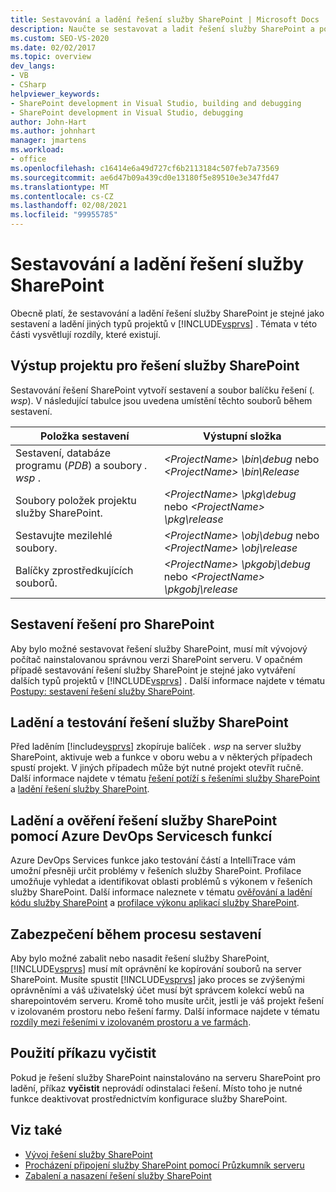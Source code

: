 ```yaml
---
title: Sestavování a ladění řešení služby SharePoint | Microsoft Docs
description: Naučte se sestavovat a ladit řešení služby SharePoint a porozumět tomu, jak se liší od vytváření a ladění jiných typů projektů v aplikaci Visual Studio.
ms.custom: SEO-VS-2020
ms.date: 02/02/2017
ms.topic: overview
dev_langs:
- VB
- CSharp
helpviewer_keywords:
- SharePoint development in Visual Studio, building and debugging
- SharePoint development in Visual Studio, debugging
author: John-Hart
ms.author: johnhart
manager: jmartens
ms.workload:
- office
ms.openlocfilehash: c16414e6a49d727cf6b2113184c507feb7a73569
ms.sourcegitcommit: ae6d47b09a439cd0e13180f5e89510e3e347fd47
ms.translationtype: MT
ms.contentlocale: cs-CZ
ms.lasthandoff: 02/08/2021
ms.locfileid: "99955785"
---
```

# <a name="build-and-debug-sharepoint-solutions"></a>Sestavování a ladění řešení služby SharePoint
  Obecně platí, že sestavování a ladění řešení služby SharePoint je stejné jako sestavení a ladění jiných typů projektů v [!INCLUDE[vsprvs](../sharepoint/includes/vsprvs-md.md)] . Témata v této části vysvětlují rozdíly, které existují.

## <a name="project-output-for-sharepoint-solutions"></a>Výstup projektu pro řešení služby SharePoint
 Sestavování řešení SharePoint vytvoří sestavení a soubor balíčku řešení (*. wsp*). V následující tabulce jsou uvedena umístění těchto souborů během sestavení.

|Položka sestavení|Výstupní složka|
|----------------|-------------------|
|Sestavení, databáze programu (*PDB*) a soubory *. wsp* .|*\<ProjectName> \bin\debug* nebo *\<ProjectName> \bin\Release*|
|Soubory položek projektu služby SharePoint.|*\<ProjectName> \pkg\debug* nebo *\<ProjectName> \pkg\release*|
|Sestavujte mezilehlé soubory.|*\<ProjectName> \obj\debug* nebo *\<ProjectName> \obj\release*|
|Balíčky zprostředkujících souborů.|*\<ProjectName> \pkgobj\debug* nebo *\<ProjectName> \pkgobj\release*|

## <a name="build-sharepoint-solutions"></a>Sestavení řešení pro SharePoint
 Aby bylo možné sestavovat řešení služby SharePoint, musí mít vývojový počítač nainstalovanou správnou verzi SharePoint serveru. V opačném případě sestavování řešení služby SharePoint je stejné jako vytváření dalších typů projektů v [!INCLUDE[vsprvs](../sharepoint/includes/vsprvs-md.md)] . Další informace najdete v tématu [Postupy: sestavení řešení služby SharePoint](../sharepoint/how-to-build-sharepoint-solutions.md).

## <a name="debug-and-test-sharepoint-solutions"></a>Ladění a testování řešení služby SharePoint
 Před laděním [!include[vsprvs](../sharepoint/includes/vsprvs-md.md)] zkopíruje balíček *. wsp* na server služby SharePoint, aktivuje web a funkce v oboru webu a v některých případech spustí projekt. V jiných případech může být nutné projekt otevřít ručně. Další informace najdete v tématu [řešení potíží s řešeními služby SharePoint](../sharepoint/troubleshooting-sharepoint-solutions.md) a [ladění řešení služby SharePoint](../sharepoint/debugging-sharepoint-solutions.md).

## <a name="debug-and-verify-sharepoint-solutions-by-using-azure-devops-services-features"></a>Ladění a ověření řešení služby SharePoint pomocí Azure DevOps Servicesch funkcí
 Azure DevOps Services funkce jako testování částí a IntelliTrace vám umožní přesněji určit problémy v řešeních služby SharePoint. Profilace umožňuje vyhledat a identifikovat oblasti problémů s výkonem v řešeních služby SharePoint. Další informace naleznete v tématu [ověřování a ladění kódu služby SharePoint](../sharepoint/verifying-and-debugging-sharepoint-code.md) a [profilace výkonu aplikací služby SharePoint](../sharepoint/profiling-the-performance-of-sharepoint-applications.md).

## <a name="security-during-the-build-process"></a>Zabezpečení během procesu sestavení
 Aby bylo možné zabalit nebo nasadit řešení služby SharePoint, [!INCLUDE[vsprvs](../sharepoint/includes/vsprvs-md.md)] musí mít oprávnění ke kopírování souborů na server SharePoint. Musíte spustit [!INCLUDE[vsprvs](../sharepoint/includes/vsprvs-md.md)] jako proces se zvýšenými oprávněními a váš uživatelský účet musí být správcem kolekcí webů na sharepointovém serveru. Kromě toho musíte určit, jestli je váš projekt řešení v izolovaném prostoru nebo řešení farmy. Další informace najdete v tématu [rozdíly mezi řešeními v izolovaném prostoru a ve farmách](../sharepoint/differences-between-sandboxed-and-farm-solutions.md).

## <a name="using-the-clean-command"></a>Použití příkazu vyčistit
 Pokud je řešení služby SharePoint nainstalováno na serveru SharePoint pro ladění, příkaz **vyčistit** neprovádí odinstalaci řešení. Místo toho je nutné funkce deaktivovat prostřednictvím konfigurace služby SharePoint.

## <a name="see-also"></a>Viz také
- [Vývoj řešení služby SharePoint](../sharepoint/developing-sharepoint-solutions.md)
- [Procházení připojení služby SharePoint pomocí Průzkumník serveru](../sharepoint/browsing-sharepoint-connections-using-server-explorer.md)
- [Zabalení a nasazení řešení služby SharePoint](../sharepoint/packaging-and-deploying-sharepoint-solutions.md)
